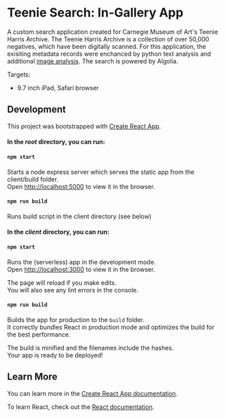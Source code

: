 # Teenie Search: In-Gallery App

A custom search application created for Carnegie Museum of Art's Teenie Harris Archive. The Teenie Harris Archive is a collection of over 50,000 negatives, which have been digitally scanned. For this application, the exisiting metadata records were enchanced by python text analysis and additional [image analysis](https://github.com/CreativeInquiry/TeenieHarrisProject). The search is powered by Algolia.

Targets:   
- 9.7 inch iPad, Safari browser

## Development

This project was bootstrapped with [Create React App](https://github.com/facebook/create-react-app).

#### In the *root* directory, you can run:

#### `npm start`
Starts a node express server which serves the static app from the client/build folder.<br />
Open [http://localhost:5000](http://localhost:5000) to view it in the browser.

#### `npm run build`
Runs build script in the client directory (see below) 

#### In the *client* directory, you can run:

#### `npm start`
Runs the (serverless) app in the development mode.<br />
Open [http://localhost:3000](http://localhost:3000) to view it in the browser.

The page will reload if you make edits.<br />
You will also see any lint errors in the console.

#### `npm run build`

Builds the app for production to the `build` folder.<br />
It correctly bundles React in production mode and optimizes the build for the best performance.

The build is minified and the filenames include the hashes.<br />
Your app is ready to be deployed!


## Learn More

You can learn more in the [Create React App documentation](https://facebook.github.io/create-react-app/docs/getting-started).

To learn React, check out the [React documentation](https://reactjs.org/).
